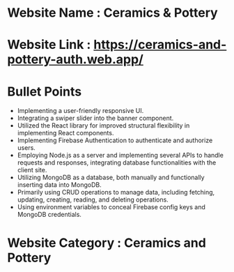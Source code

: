 # Website Name : Ceramics & Pottery
# Website Link : https://ceramics-and-pottery-auth.web.app/

# Bullet Points 
* Implementing a user-friendly responsive UI.
* Integrating a swiper slider into the banner component.
* Utilized the React library for improved structural flexibility in implementing React components.
* Implementing Firebase Authentication to authenticate and authorize users.
* Employing Node.js as a server and implementing several APIs to handle requests and responses, integrating database functionalities with the client site.
* Utilizing MongoDB as a database, both manually and functionally inserting data into MongoDB.
* Primarily using CRUD operations to manage data, including fetching, updating, creating, reading, and deleting operations.
* Using environment variables to conceal Firebase config keys and MongoDB credentials.

# Website Category : Ceramics and Pottery

